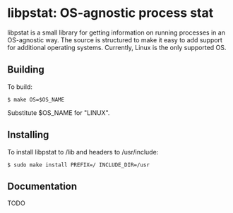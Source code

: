 libpstat: OS-agnostic process stat
==================================

libpstat is a small library for getting information on running processes in an OS-agnostic way.  The source is structured to make it easy to add support for additional operating systems.  Currently, Linux is the only supported OS.

Building
--------
To build:

    $ make OS=$OS_NAME
  
Substitute $OS_NAME for "LINUX".

Installing
----------

To install libpstat to /lib and headers to /usr/include:

    $ sudo make install PREFIX=/ INCLUDE_DIR=/usr
  

Documentation
-------------

TODO
